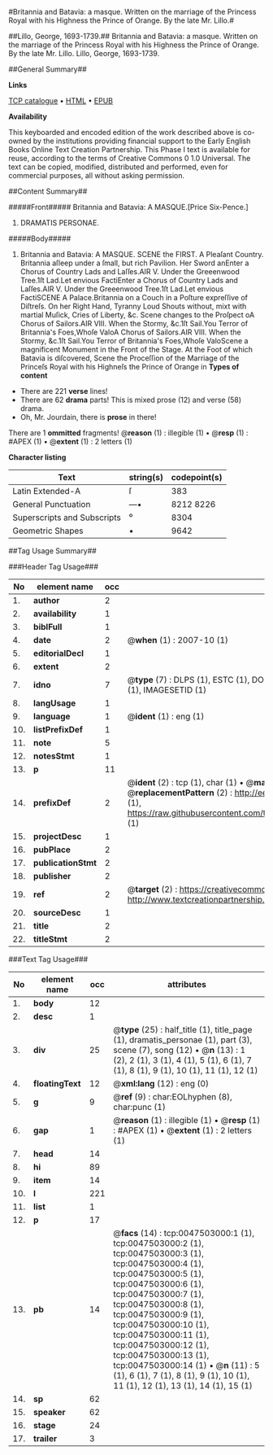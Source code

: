 #Britannia and Batavia: a masque. Written on the marriage of the Princess Royal with his Highness the Prince of Orange. By the late Mr. Lillo.#

##Lillo, George, 1693-1739.##
Britannia and Batavia: a masque. Written on the marriage of the Princess Royal with his Highness the Prince of Orange. By the late Mr. Lillo.
Lillo, George, 1693-1739.

##General Summary##

**Links**

[TCP catalogue](http://www.ota.ox.ac.uk/tcp/)  • 
[HTML](http://tei.it.ox.ac.uk/tcp/Texts-HTML/free/004/004799829.html)  • 
[EPUB](http://tei.it.ox.ac.uk/tcp/Texts-EPUB/free/004/004799829.epub)

**Availability**

This keyboarded and encoded edition of the
	       work described above is co-owned by the institutions
	       providing financial support to the Early English Books
	       Online Text Creation Partnership. This Phase I text is
	       available for reuse, according to the terms of Creative
	       Commons 0 1.0 Universal. The text can be copied,
	       modified, distributed and performed, even for
	       commercial purposes, all without asking permission.


##Content Summary##

#####Front#####
Britannia and Batavia: A MASQUE.[Price Six-Pence.]
1. DRAMATIS PERSONAE.

#####Body#####

1. Britannia and Batavia: A MASQUE.
SCENE the FIRST. A Pleaſant Country. Britannia aſleep under a ſmall, but rich Pavilion. Her Sword anEnter a Chorus of Country Lads and Laſſes.AIR V. Under the Greeenwood Tree.1ſt Lad.Let envious FactiEnter a Chorus of Country Lads and Laſſes.AIR V. Under the Greeenwood Tree.1ſt Lad.Let envious FactiSCENE A Palace.Britannia on a Couch in a Poſture expreſſive of Diſtreſs. On her Right Hand, Tyranny Loud Shouts without, mixt with martial Muſick, Cries of Liberty, &c. Scene changes to the Proſpect oA Chorus of Sailors.AIR VIII. When the Stormy, &c.1ſt Sail.You Terror of Britannia's Foes,Whoſe ValoA Chorus of Sailors.AIR VIII. When the Stormy, &c.1ſt Sail.You Terror of Britannia's Foes,Whoſe ValoScene a magnificent Monument in the Front of the Stage. At the Foot of which Batavia is diſcovered, Scene the Proceſſion of the Marriage of the Princeſs Royal with his Highneſs the Prince of Orange in
**Types of content**

  * There are 221 **verse** lines!
  * There are 62 **drama** parts! This is mixed prose (12) and verse (58) drama.
  * Oh, Mr. Jourdain, there is **prose** in there!

There are 1 **ommitted** fragments! 
 @__reason__ (1) : illegible (1)  •  @__resp__ (1) : #APEX (1)  •  @__extent__ (1) : 2 letters (1)

**Character listing**


|Text|string(s)|codepoint(s)|
|---|---|---|
|Latin Extended-A|ſ|383|
|General Punctuation|—•|8212 8226|
|Superscripts             and Subscripts|⁰|8304|
|Geometric Shapes|▪|9642|

##Tag Usage Summary##

###Header Tag Usage###

|No|element name|occ|attributes|
|---|---|---|---|
|1.|__author__|2||
|2.|__availability__|1||
|3.|__biblFull__|1||
|4.|__date__|2| @__when__ (1) : 2007-10 (1)|
|5.|__editorialDecl__|1||
|6.|__extent__|2||
|7.|__idno__|7| @__type__ (7) : DLPS (1), ESTC (1), DOCNO (1), TCP (1), GALEDOCNO (1), CONTENTSET (1), IMAGESETID (1)|
|8.|__langUsage__|1||
|9.|__language__|1| @__ident__ (1) : eng (1)|
|10.|__listPrefixDef__|1||
|11.|__note__|5||
|12.|__notesStmt__|1||
|13.|__p__|11||
|14.|__prefixDef__|2| @__ident__ (2) : tcp (1), char (1)  •  @__matchPattern__ (2) : ([0-9\-]+):([0-9IVX]+) (1), (.+) (1)  •  @__replacementPattern__ (2) : http://eebo.chadwyck.com/downloadtiff?vid=$1&page=$2 (1), https://raw.githubusercontent.com/textcreationpartnership/Texts/master/tcpchars.xml#$1 (1)|
|15.|__projectDesc__|1||
|16.|__pubPlace__|2||
|17.|__publicationStmt__|2||
|18.|__publisher__|2||
|19.|__ref__|2| @__target__ (2) : https://creativecommons.org/publicdomain/zero/1.0/ (1), http://www.textcreationpartnership.org/docs/. (1)|
|20.|__sourceDesc__|1||
|21.|__title__|2||
|22.|__titleStmt__|2||


###Text Tag Usage###

|No|element name|occ|attributes|
|---|---|---|---|
|1.|__body__|12||
|2.|__desc__|1||
|3.|__div__|25| @__type__ (25) : half_title (1), title_page (1), dramatis_personae (1), part (3), scene (7), song (12)  •  @__n__ (13) : 1 (2), 2 (1), 3 (1), 4 (1), 5 (1), 6 (1), 7 (1), 8 (1), 9 (1), 10 (1), 11 (1), 12 (1)|
|4.|__floatingText__|12| @__xml:lang__ (12) : eng (0)|
|5.|__g__|9| @__ref__ (9) : char:EOLhyphen (8), char:punc (1)|
|6.|__gap__|1| @__reason__ (1) : illegible (1)  •  @__resp__ (1) : #APEX (1)  •  @__extent__ (1) : 2 letters (1)|
|7.|__head__|14||
|8.|__hi__|89||
|9.|__item__|14||
|10.|__l__|221||
|11.|__list__|1||
|12.|__p__|17||
|13.|__pb__|14| @__facs__ (14) : tcp:0047503000:1 (1), tcp:0047503000:2 (1), tcp:0047503000:3 (1), tcp:0047503000:4 (1), tcp:0047503000:5 (1), tcp:0047503000:6 (1), tcp:0047503000:7 (1), tcp:0047503000:8 (1), tcp:0047503000:9 (1), tcp:0047503000:10 (1), tcp:0047503000:11 (1), tcp:0047503000:12 (1), tcp:0047503000:13 (1), tcp:0047503000:14 (1)  •  @__n__ (11) : 5 (1), 6 (1), 7 (1), 8 (1), 9 (1), 10 (1), 11 (1), 12 (1), 13 (1), 14 (1), 15 (1)|
|14.|__sp__|62||
|15.|__speaker__|62||
|16.|__stage__|24||
|17.|__trailer__|3||
